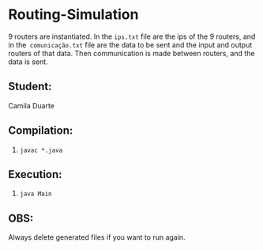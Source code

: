 # Routing-Simulation

9 routers are instantiated. In the `ips.txt` file are the ips of the 9 routers, and in the` comunicação.txt` file are the data to be sent and the input and output routers of that data. Then communication is made between routers, and the data is sent.

## Student:

Camila Duarte

## Compilation:
1. `javac *.java`

## Execution:
1. `java Main`

## OBS:

Always delete generated files if you want to run again.
